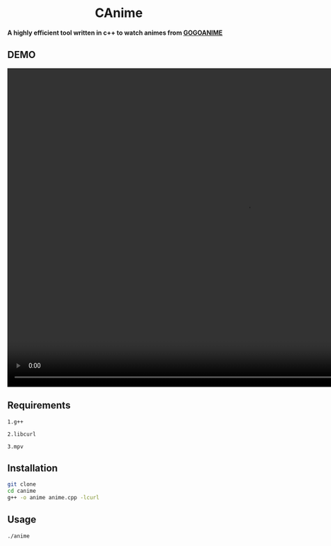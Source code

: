<h1 align="center">CAnime</h1>

**A highly efficient tool written in c++ to watch animes from [GOGOANIME](https://gogoanime.dk/)**

## DEMO
<video width="1080" height="720" src="https://github.com/alpha-hexor/canime/blob/main/res/anime.mp4" type="video/mp4" controls> </video>

## Requirements
``1.g++``

``2.libcurl``

``3.mpv``

## Installation

```sh
git clone 
cd canime
g++ -o anime anime.cpp -lcurl
```
## Usage
``./anime``


